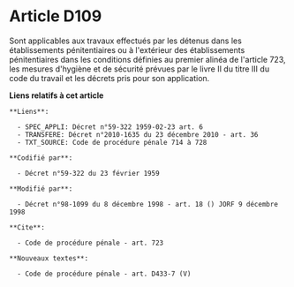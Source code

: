 # Article D109

Sont applicables aux travaux effectués par les détenus dans les établissements pénitentiaires ou à l'extérieur des
établissements pénitentiaires dans les conditions définies au premier alinéa de l'article 723, les mesures d'hygiène et de
sécurité prévues par le livre II du titre III du code du travail et les décrets pris pour son application.

**Liens relatifs à cet article**

	**Liens**:

	  - SPEC_APPLI: Décret n°59-322 1959-02-23 art. 6
	  - TRANSFERE: Décret n°2010-1635 du 23 décembre 2010 - art. 36
	  - TXT_SOURCE: Code de procédure pénale 714 à 728

	**Codifié par**:

	  - Décret n°59-322 du 23 février 1959

	**Modifié par**:

	  - Décret n°98-1099 du 8 décembre 1998 - art. 18 () JORF 9 décembre 1998

	**Cite**:

	  - Code de procédure pénale - art. 723

	**Nouveaux textes**:

	  - Code de procédure pénale - art. D433-7 (V)
